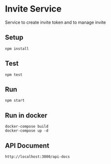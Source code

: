 # Invite Service
Service to create invite token and to manage invite

## Setup
`npm install`

## Test
`npm test`

## Run
`npm start`

## Run in docker
```
docker-compose build
docker-compose up -d
```

## API Document
`http://localhost:3000/api-docs`
